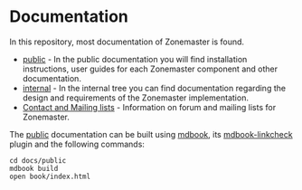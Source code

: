 # Documentation

In this repository, most documentation of Zonemaster is found.

* [public] - In the public documentation you will find installation instructions,
  user guides for each Zonemaster component and other documentation.
* [internal] - In the internal tree you can find documentation regarding the
  design and requirements of the Zonemaster implementation.
* [Contact and Mailing lists] - Information on forum and mailing lists for
  Zonemaster.

The [public] documentation can be built using [mdbook], its [mdbook-linkcheck]
plugin and the following commands:

```
cd docs/public
mdbook build
open book/index.html
```

[Contact and Mailing lists]:           contact-and-mailing-lists.md
[Internal]:                            ./internal
[mdbook]:                              https://rust-lang.github.io/mdBook/
[mdbook-linkcheck]:                    https://github.com/Michael-F-Bryan/mdbook-linkcheck
[Public]:                              ./public/README.md
